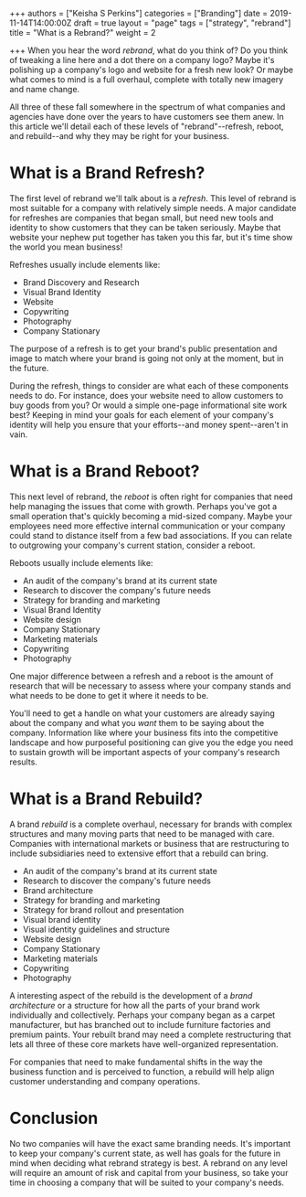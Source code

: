 +++
authors = ["Keisha S Perkins"]
categories = ["Branding"]
date = 2019-11-14T14:00:00Z
draft = true
layout = "page"
tags = ["strategy", "rebrand"]
title = "What is a Rebrand?"
weight = 2

+++
When you hear the word _rebrand_, what do you think of? Do you think of tweaking a line here and a dot there on a company logo? Maybe it's polishing up a company's logo and website for a fresh new look? Or maybe what comes to mind is a full overhaul, complete with totally new imagery and name change.

All three of these fall somewhere in the spectrum of what companies and agencies have done over the years to have customers see them anew. In this article we'll detail each of these levels of "rebrand"--refresh, reboot, and rebuild--and why they may be right for your business.

# What is a Brand Refresh?

The first level of rebrand we'll talk about is a _refresh_. This level of rebrand is most suitable for a company with relatively simple needs. A major candidate for refreshes are companies that began small, but need new tools and identity to show customers that they can be taken seriously. Maybe that website your nephew put together has taken you this far, but it's time show the world you mean business!

Refreshes usually include elements like:

* Brand Discovery and Research
* Visual Brand Identity
* Website
* Copywriting
* Photography
* Company Stationary

The purpose of a refresh is to get your brand's public presentation and image to match where your brand is going not only at the moment, but in the future.

During the refresh, things to consider are what each of these components needs to do. For instance, does your website need to allow customers to buy goods from you? Or would a simple one-page informational site work best? Keeping in mind your goals for each element of your company's identity will help you ensure that your efforts--and money spent--aren't in vain.

# What is a Brand Reboot?

This next level of rebrand, the _reboot_ is often right for companies that need help managing the issues that come with growth. Perhaps you've got a small operation that's quickly becoming a mid-sized company. Maybe your employees need more effective internal communication or your company could stand to distance itself from a few bad associations. If you can relate to outgrowing your company's current station, consider a reboot.

Reboots usually include elements like:

* An audit of the company's brand at its current state
* Research to discover the company's future needs
* Strategy for branding and marketing
* Visual Brand Identity
* Website design
* Company Stationary
* Marketing materials
* Copywriting
* Photography

One major difference between a refresh and a reboot is the amount of research that will be necessary to assess where your company stands and what needs to be done to get it where it needs to be. 

You'll need to get a handle on what your customers are already saying about the company and what you _want_ them to be saying about the company. Information like where your business fits into the competitive landscape and how purposeful positioning can give you the edge you need to sustain growth will be important aspects of your company's research results.

# What is a Brand Rebuild?

A brand _rebuild_ is a complete overhaul, necessary for brands with complex structures and many moving parts that need to be managed with care. Companies with international markets or business that are restructuring to include subsidiaries need to extensive effort that a rebuild can bring.

* An audit of the company's brand at its current state
* Research to discover the company's future needs
* Brand architecture
* Strategy for branding and marketing
* Strategy for brand rollout and presentation
* Visual brand identity
* Visual identity guidelines and structure
* Website design
* Company Stationary
* Marketing materials
* Copywriting
* Photography

A interesting aspect of the rebuild is the development of a _brand architecture_ or a structure for how all the parts of your brand work individually and collectively. Perhaps your company began as a carpet manufacturer, but has branched out to include furniture factories and premium paints. Your rebuilt brand may need a complete restructuring that lets all three of these core markets have well-organized representation.

For companies that need to make fundamental shifts in the way the business function and is perceived to function, a rebuild will help align customer understanding and company operations.

# Conclusion

No two companies will have the exact same branding needs. It's important to keep your company's current state, as well has goals for the future in mind when deciding what rebrand strategy is best. A rebrand on any level will require an amount of risk and capital from your business, so take your time in choosing a company that will be suited to your company's needs.